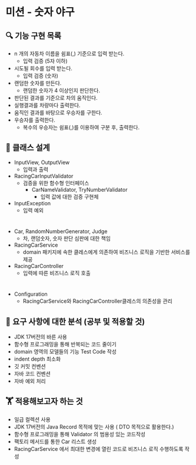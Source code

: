 # 미션 - 숫자 야구


## 🔍 기능 구현 목록

- n 개의 자동차 이름을 쉼표(,) 기준으로 입력 받는다.
  - 입력 검증 (5자 이하)
- 시도될 회수를 입력 받는다.
  - 입력 검증 (숫자)
- 랜덤한 숫자를 만든다. 
  - 랜덤한 숫자가 4 이상인지 판단한다.
- 판단된 결과를 기준으로 차의 움직인다.  
- 실행결과를 차량마다 출력한다.
- 움직인 결과를 바탕으로 우승자를 구한다.
- 우승자를 출력한다.
  - 복수의 우승자는 쉼표(,)를 이용하여 구분 후, 출력한다. 
  
## 📒 클래스 설계
- InputView, OutputView
    - 입력과 출력
- RacingCarInputValidator
    - 검증을 위한 함수형 인터페이스
      - CarNameValidator, TryNumberValidator
          - 입력 값에 대한 검증 구현체
- InputException
  - 입력 예외
  #
- Car, RandomNumberGenerator, Judge
    - 차, 랜덤숫자, 숫자 판단 심판에 대한 책임
- RacingCarService
    - domain 패키지에 속한 클레스에게 의존하여 비즈니스 로직을 기반한 서비스를 제공
- RacingCarController
  - 입력에 따른 비즈니스 로직 호출
#
- Configuration
    - RacingCarService와 RacingCarController클레스의 의존성을 관리

## 🤔 요구 사항에 대한 분석 (공부 및 적용할 것)
- JDK 17버전의 바른 사용 
- 함수형 프로그래밍을 통해 반복되는 코드 줄이기 
- domain 영역의 모델들의 기능 Test Code 작성
- indent depth 최소화 
- 깃 커밋 컨벤션
- 자바 코드 컨벤션
- 자바 예외 처리


## 🏋️ 적용해보고자 하는 것
- 일급 컬렉션 사용 
- JDK 17버전의 Java Record 목적에 맞는 사용 ( DTO 목적으로 활용한다.)
- 함수형 프로그래밍을 통해  Validator 의 범용성 있는 코드작성 
- 팩토리 메서드를 통한 Car 리스트 생성
- RacingCarService 에서 최대한 변경에 열린 코드로 비즈니스 로직 수행하도록 작성